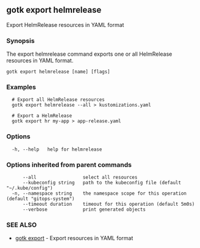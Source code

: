 ## gotk export helmrelease

Export HelmRelease resources in YAML format

### Synopsis

The export helmrelease command exports one or all HelmRelease resources in YAML format.

```
gotk export helmrelease [name] [flags]
```

### Examples

```
  # Export all HelmRelease resources
  gotk export helmrelease --all > kustomizations.yaml

  # Export a HelmRelease
  gotk export hr my-app > app-release.yaml

```

### Options

```
  -h, --help   help for helmrelease
```

### Options inherited from parent commands

```
      --all                 select all resources
      --kubeconfig string   path to the kubeconfig file (default "~/.kube/config")
  -n, --namespace string    the namespace scope for this operation (default "gitops-system")
      --timeout duration    timeout for this operation (default 5m0s)
      --verbose             print generated objects
```

### SEE ALSO

* [gotk export](gotk_export.md)	 - Export resources in YAML format


